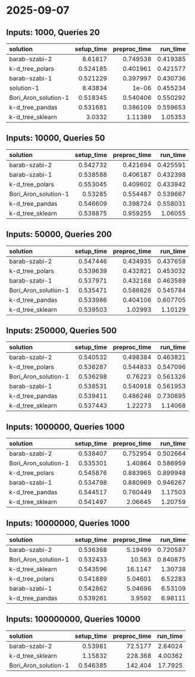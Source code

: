 # 2025-09-07

## Inputs: 1000, Queries 20

| solution             |   setup_time |   preproc_time |   run_time |
|:---------------------|-------------:|---------------:|-----------:|
| barab-szabi-2        |     8.61817  |       0.749538 |   0.419385 |
| k-d_tree_polars      |     0.524185 |       0.401961 |   0.421577 |
| barab-szabi-1        |     0.521229 |       0.397997 |   0.430736 |
| solution-1           |     8.43834  |       1e-06    |   0.455234 |
| Bori_Aron_solution-1 |     0.518345 |       0.540406 |   0.550292 |
| k-d_tree_pandas      |     0.531681 |       0.386109 |   0.559653 |
| k-d_tree_sklearn     |     3.0332   |       1.11389  |   1.05353  |

## Inputs: 10000, Queries 50

| solution             |   setup_time |   preproc_time |   run_time |
|:---------------------|-------------:|---------------:|-----------:|
| barab-szabi-2        |     0.542732 |       0.421694 |   0.425591 |
| barab-szabi-1        |     0.538588 |       0.406187 |   0.432398 |
| k-d_tree_polars      |     0.553045 |       0.409602 |   0.433942 |
| Bori_Aron_solution-1 |     0.53285  |       0.554487 |   0.539667 |
| k-d_tree_pandas      |     0.546609 |       0.398724 |   0.558031 |
| k-d_tree_sklearn     |     0.538875 |       0.959255 |   1.06055  |

## Inputs: 50000, Queries 200

| solution             |   setup_time |   preproc_time |   run_time |
|:---------------------|-------------:|---------------:|-----------:|
| barab-szabi-2        |     0.547446 |       0.434935 |   0.437658 |
| k-d_tree_polars      |     0.539639 |       0.432821 |   0.453032 |
| barab-szabi-1        |     0.537971 |       0.432168 |   0.463589 |
| Bori_Aron_solution-1 |     0.535471 |       0.586626 |   0.545784 |
| k-d_tree_pandas      |     0.533986 |       0.404106 |   0.607705 |
| k-d_tree_sklearn     |     0.539503 |       1.02993  |   1.10129  |

## Inputs: 250000, Queries 500

| solution             |   setup_time |   preproc_time |   run_time |
|:---------------------|-------------:|---------------:|-----------:|
| barab-szabi-2        |     0.540532 |       0.498384 |   0.463821 |
| k-d_tree_polars      |     0.536287 |       0.544833 |   0.547096 |
| Bori_Aron_solution-1 |     0.536298 |       0.76223  |   0.561326 |
| barab-szabi-1        |     0.538531 |       0.540918 |   0.561953 |
| k-d_tree_pandas      |     0.539411 |       0.486246 |   0.730695 |
| k-d_tree_sklearn     |     0.537443 |       1.22273  |   1.14068  |

## Inputs: 1000000, Queries 1000

| solution             |   setup_time |   preproc_time |   run_time |
|:---------------------|-------------:|---------------:|-----------:|
| barab-szabi-2        |     0.538407 |       0.752954 |   0.502664 |
| Bori_Aron_solution-1 |     0.535301 |       1.40864  |   0.586959 |
| k-d_tree_polars      |     0.545876 |       0.883965 |   0.899948 |
| barab-szabi-1        |     0.534798 |       0.880969 |   0.946267 |
| k-d_tree_pandas      |     0.544517 |       0.760449 |   1.17503  |
| k-d_tree_sklearn     |     0.541497 |       2.06645  |   1.20759  |

## Inputs: 10000000, Queries 1000

| solution             |   setup_time |   preproc_time |   run_time |
|:---------------------|-------------:|---------------:|-----------:|
| barab-szabi-2        |     0.536368 |        5.19499 |   0.720587 |
| Bori_Aron_solution-1 |     0.532433 |       10.563   |   0.840875 |
| k-d_tree_sklearn     |     0.543596 |       16.1147  |   1.30738  |
| k-d_tree_polars      |     0.541889 |        5.04601 |   6.52283  |
| barab-szabi-1        |     0.542862 |        5.04696 |   6.53109  |
| k-d_tree_pandas      |     0.539261 |        3.9592  |   6.98111  |

## Inputs: 100000000, Queries 10000

| solution             |   setup_time |   preproc_time |   run_time |
|:---------------------|-------------:|---------------:|-----------:|
| barab-szabi-2        |     0.53981  |        72.5177 |    2.64024 |
| k-d_tree_sklearn     |     1.15832  |       228.368  |    4.00362 |
| Bori_Aron_solution-1 |     0.546385 |       142.404  |   17.7925  |